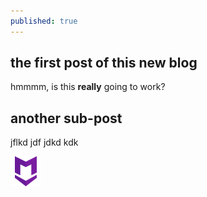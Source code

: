 ```yaml
---
published: true
---
```

## the first post of this new blog

hmmmm, is this **really** going to work?

## another sub-post
jflkd jdf jdkd kdk

![alt text](https://github.com/adam-p/markdown-here/raw/master/src/common/images/icon48.png "Logo Title Text 1")

